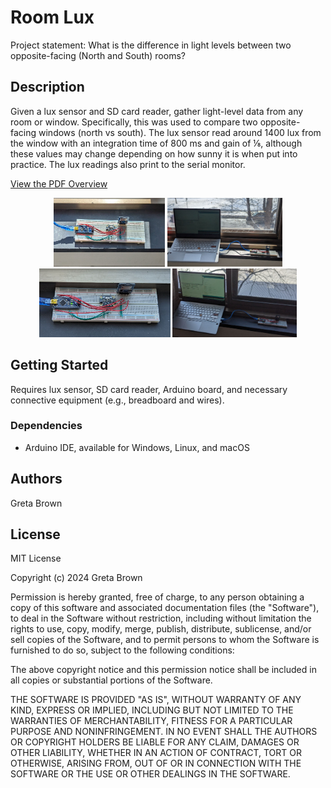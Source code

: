# Room Lux

Project statement: What is the difference in light levels between two opposite-facing (North and South) rooms?

## Description

Given a lux sensor and SD card reader, gather light-level data from any room or window. Specifically, this was used to compare two opposite-facing windows (north vs south). The lux sensor read around 1400 lux from the window with an integration time of 800 ms and gain of ⅛, although these values may change depending on how sunny it is when put into practice. The lux readings also print to the serial monitor.

[View the PDF Overview](/images/CSE1012IndividualProject1-Overview.pdf)
<p align="center">
  <img src="/images/window1close.png" height="110" />
  <img src="/images/window1far.png" height="110" />
  <img src="/images/window2close.png" height="110" />
  <img src="/images/window2far.png" height="110" />
</p>

## Getting Started

Requires lux sensor, SD card reader, Arduino board, and necessary connective equipment (e.g., breadboard and wires).

### Dependencies

* Arduino IDE, available for Windows, Linux, and macOS

## Authors
 
Greta Brown

## License
MIT License

Copyright (c) 2024 Greta Brown

Permission is hereby granted, free of charge, to any person obtaining a copy
of this software and associated documentation files (the "Software"), to deal
in the Software without restriction, including without limitation the rights
to use, copy, modify, merge, publish, distribute, sublicense, and/or sell
copies of the Software, and to permit persons to whom the Software is
furnished to do so, subject to the following conditions:

The above copyright notice and this permission notice shall be included in all
copies or substantial portions of the Software.

THE SOFTWARE IS PROVIDED "AS IS", WITHOUT WARRANTY OF ANY KIND, EXPRESS OR
IMPLIED, INCLUDING BUT NOT LIMITED TO THE WARRANTIES OF MERCHANTABILITY,
FITNESS FOR A PARTICULAR PURPOSE AND NONINFRINGEMENT. IN NO EVENT SHALL THE
AUTHORS OR COPYRIGHT HOLDERS BE LIABLE FOR ANY CLAIM, DAMAGES OR OTHER
LIABILITY, WHETHER IN AN ACTION OF CONTRACT, TORT OR OTHERWISE, ARISING FROM,
OUT OF OR IN CONNECTION WITH THE SOFTWARE OR THE USE OR OTHER DEALINGS IN THE
SOFTWARE.
